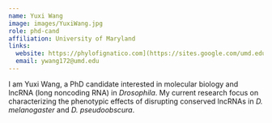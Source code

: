 ```yaml
---
name: Yuxi Wang
image: images/YuxiWang.jpg
role: phd-cand
affiliation: University of Maryland
links:
  website: https://phylofignatico.com](https://sites.google.com/umd.edu/yuxiwang/
  email: ywang172@umd.edu
---
```


I am Yuxi Wang, a PhD candidate interested in molecular biology and lncRNA (long noncoding RNA) in *Drosophila*. My current research focus on characterizing the phenotypic effects of disrupting conserved lncRNAs in *D. melanogaster* and *D. pseudoobscura*.
